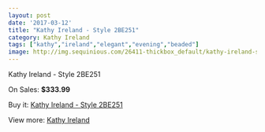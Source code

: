 ```yaml
---
layout: post
date: '2017-03-12'
title: "Kathy Ireland - Style 2BE251"
category: Kathy Ireland
tags: ["kathy","ireland","elegant","evening","beaded"]
image: http://img.sequinious.com/26411-thickbox_default/kathy-ireland-style-2be251.jpg
---
```

Kathy Ireland - Style 2BE251

On Sales: **$333.99**
<a href="https://www.sequinious.com/kathy-ireland/9576-kathy-ireland-style-2be251.html"><amp-img layout="responsive" width="600" height="600" src="//img.sequinious.com/26411-thickbox_default/kathy-ireland-style-2be251.jpg" alt="Kathy Ireland - Style 2BE251 0" /></a>
<a href="https://www.sequinious.com/kathy-ireland/9576-kathy-ireland-style-2be251.html"><amp-img layout="responsive" width="600" height="600" src="//img.sequinious.com/26413-thickbox_default/kathy-ireland-style-2be251.jpg" alt="Kathy Ireland - Style 2BE251 1" /></a>
<a href="https://www.sequinious.com/kathy-ireland/9576-kathy-ireland-style-2be251.html"><amp-img layout="responsive" width="600" height="600" src="//img.sequinious.com/26412-thickbox_default/kathy-ireland-style-2be251.jpg" alt="Kathy Ireland - Style 2BE251 2" /></a>

Buy it: [Kathy Ireland - Style 2BE251](https://www.sequinious.com/kathy-ireland/9576-kathy-ireland-style-2be251.html "Kathy Ireland - Style 2BE251")

View more: [Kathy Ireland](https://www.sequinious.com/60-kathy-ireland "Kathy Ireland")